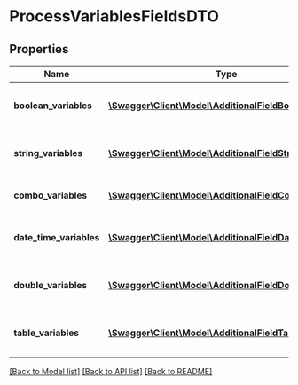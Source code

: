 # ProcessVariablesFieldsDTO

## Properties
Name | Type | Description | Notes
------------ | ------------- | ------------- | -------------
**boolean_variables** | [**\Swagger\Client\Model\AdditionalFieldBooleanDTO[]**](AdditionalFieldBooleanDTO.md) | List of variables in boolean format | [optional] 
**string_variables** | [**\Swagger\Client\Model\AdditionalFieldStringDTO[]**](AdditionalFieldStringDTO.md) | List of variables in string format | [optional] 
**combo_variables** | [**\Swagger\Client\Model\AdditionalFieldComboDTO[]**](AdditionalFieldComboDTO.md) | List of variables in list format | [optional] 
**date_time_variables** | [**\Swagger\Client\Model\AdditionalFieldDateTimeDTO[]**](AdditionalFieldDateTimeDTO.md) | List of variables in datetime format | [optional] 
**double_variables** | [**\Swagger\Client\Model\AdditionalFieldDoubleDTO[]**](AdditionalFieldDoubleDTO.md) | List of variables in decimal format | [optional] 
**table_variables** | [**\Swagger\Client\Model\AdditionalFieldTableDTO[]**](AdditionalFieldTableDTO.md) | List of variables in table format | [optional] 

[[Back to Model list]](../README.md#documentation-for-models) [[Back to API list]](../README.md#documentation-for-api-endpoints) [[Back to README]](../README.md)


